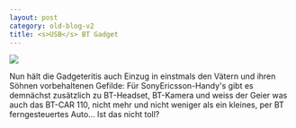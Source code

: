 ```yaml
---
layout: post
category: old-blog-v2
title: <s>USB</s> BT Gadget
---
```


![](/images-blog/old-blogs/sonyericsson_bt-car.jpg)

Nun hält die Gadgeteritis auch Einzug in einstmals den Vätern und ihren Söhnen vorbehaltenen Gefilde: Für SonyEricsson-Handy's gibt es demnächst zusätzlich zu BT-Headset, BT-Kamera und weiss der Geier was auch das BT-CAR 110, nicht mehr und nicht weniger als ein kleines, per BT ferngesteuertes Auto... Ist das nicht toll?
